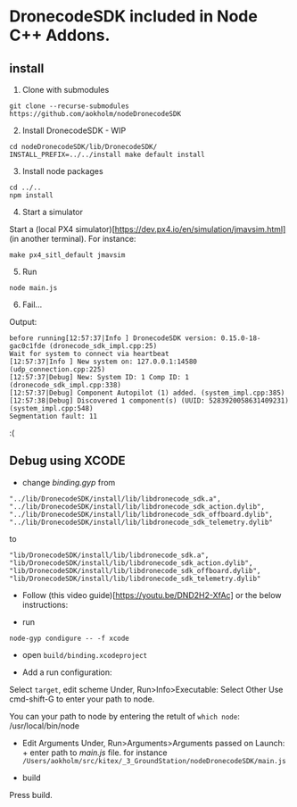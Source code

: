 # DronecodeSDK included in Node C++ Addons.

## install
1. Clone with submodules
```
git clone --recurse-submodules https://github.com/aokholm/nodeDronecodeSDK
```

2. Install DronecodeSDK - WIP
```
cd nodeDronecodeSDK/lib/DronecodeSDK/
INSTALL_PREFIX=../../install make default install
```
3. Install node packages
```
cd ../..
npm install
```

4. Start a simulator

Start a (local PX4 simulator)[https://dev.px4.io/en/simulation/jmavsim.html] (in another terminal). For instance:
```
make px4_sitl_default jmavsim
```

5. Run

```
node main.js

```

6. Fail...

Output:

```
before running[12:57:37|Info ] DronecodeSDK version: 0.15.0-18-gac0c1fde (dronecode_sdk_impl.cpp:25)
Wait for system to connect via heartbeat
[12:57:37|Info ] New system on: 127.0.0.1:14580 (udp_connection.cpp:225)
[12:57:37|Debug] New: System ID: 1 Comp ID: 1 (dronecode_sdk_impl.cpp:338)
[12:57:37|Debug] Component Autopilot (1) added. (system_impl.cpp:385)
[12:57:38|Debug] Discovered 1 component(s) (UUID: 5283920058631409231) (system_impl.cpp:548)
Segmentation fault: 11
```


:(

## Debug using XCODE
- change *binding.gyp* from

```
"../lib/DronecodeSDK/install/lib/libdronecode_sdk.a",
"../lib/DronecodeSDK/install/lib/libdronecode_sdk_action.dylib",
"../lib/DronecodeSDK/install/lib/libdronecode_sdk_offboard.dylib",
"../lib/DronecodeSDK/install/lib/libdronecode_sdk_telemetry.dylib"
```

to
```
"lib/DronecodeSDK/install/lib/libdronecode_sdk.a",
"lib/DronecodeSDK/install/lib/libdronecode_sdk_action.dylib",
"lib/DronecodeSDK/install/lib/libdronecode_sdk_offboard.dylib",
"lib/DronecodeSDK/install/lib/libdronecode_sdk_telemetry.dylib"
```

- Follow (this video guide)[https://youtu.be/DND2H2-XfAc] or the below instructions:

- run
```
node-gyp condigure -- -f xcode
```

- open `build/binding.xcodeproject`

- Add a run configuration:

Select `target`, edit scheme
Under, Run>Info>Executable: Select Other
Use cmd-shift-G to enter your path to node.

You can your path to node by entering the retult of `which node`: /usr/local/bin/node

- Edit Arguments
Under, Run>Arguments>Arguments passed on Launch: +
enter path to *main.js* file. for instance `/Users/aokholm/src/kitex/_3_GroundStation/nodeDronecodeSDK/main.js`

- build

Press build.
